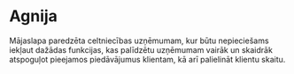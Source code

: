 # Agnija
Mājaslapa paredzēta celtniecības uzņēmumam, kur būtu nepieciešams iekļaut dažādas funkcijas, kas palīdzētu uzņēmumam vairāk un skaidrāk atspoguļot pieejamos piedāvājumus klientam, kā arī palielināt klientu skaitu.

